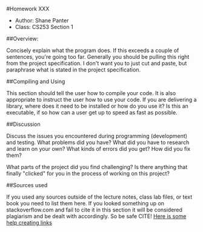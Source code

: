 #Homework XXX

* Author: Shane Panter
* Class: CS253 Section 1

##Overview:

Concisely explain what the program does. If this exceeds a couple of
sentences, you're going too far. Generally you should be pulling this
right from the project specification. I don't want you to just cut and
paste, but paraphrase what is stated in the project specification.

##Compiling and Using

This section should tell the user how to compile your code.  It is
also appropriate to instruct the user how to use your code. If you are
delivering a library, where does it need to be installed or how do you
use it? Is this an executable, if so how can a user get up to speed as
fast as possible.

##Discussion

Discuss the issues you encountered during programming (development)
and testing. What problems did you have? What did you have to
research and learn on your own? What kinds of errors did you get? How
did you fix them?

What parts of the project did you find challenging? Is there anything
that finally "clicked" for you in the process of working on this
project?

##Sources used

If you used any sources outside of the lecture notes, class lab files,
or text book you need to list them here. If you looked something up on
stackoverflow.com and fail to cite it in this section it will be
considered plagiarism and be dealt with accordingly. So be safe CITE!
[Here is some help creating links](https://github.com/adam-p/markdown-here/wiki/Markdown-Cheatsheet#links)
